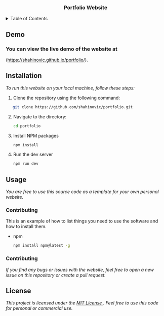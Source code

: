 <!-- PROJECT LOGO -->
  <h3 align="center">Portfolio Website</h3>

 


<!-- TABLE OF CONTENTS -->
<details>
  <summary>Table of Contents</summary>
  <ol>
    <li><a href="#Demo">Demo</a></li>
    <li><a href="#Installation">Installation</a></li>
    <li><a href="#Usage">Usage</a></li>
    <li><a href="#Contributing">Contributing</a></li>
    <li><a href="#License">License</a></li>
  </ol>
</details>



<!-- ABOUT THE PROJECT -->
## Demo


### You can view the live demo of the website at 
(https://shahinovic.github.io/portfolio/).





## Installation

_To run this website on your local machine, follow these steps:_

1. Clone the repository using the following command:
```sh
   git clone https://github.com/shahinovic/portfolio.git
   ```
2. Navigate to the directory:
   ```sh
   cd portfolio
   ```
3. Install NPM packages
   ```sh
   npm install
   ```
4. Run the dev server
   ```js
   npm run dev
   ```


<!-- Usage -->
## Usage

_You are free to use this source code as a template for your own personal website._

### Contributing

This is an example of how to list things you need to use the software and how to install them.
* npm
  ```sh
  npm install npm@latest -g
  ```

### Contributing

_If you find any bugs or issues with the website, feel free to open a new issue on this repository or create a pull request._




<!-- License -->
## License

_This project is licensed under the  [ MIT License ](https://opensource.org/licenses/MIT). Feel free to use this code for personal or commercial use._
